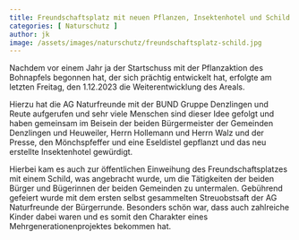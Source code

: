 ```yaml
---
title: Freundschaftsplatz mit neuen Pflanzen, Insektenhotel und Schild
categories: [ Naturschutz ]
author: jk
image: /assets/images/naturschutz/freundschaftsplatz-schild.jpg
---
```

Nachdem vor einem Jahr ja der Startschuss mit der Pflanzaktion des Bohnapfels begonnen hat, der sich prächtig entwickelt hat, erfolgte am letzten Freitag, den 1.12.2023 die Weiterentwicklung des Areals.

Hierzu hat die AG Naturfreunde mit der BUND Gruppe Denzlingen und Reute aufgerufen und sehr viele Menschen sind dieser Idee gefolgt und haben gemeinsam im Beisein der beiden Bürgermeister der Gemeinden Denzlingen und Heuweiler, Herrn Hollemann und Herrn Walz und der Presse, den Mönchspfeffer und eine Eseldistel gepflanzt und das neu erstellte Insektenhotel gewürdigt.

Hierbei kam es auch zur öffentlichen Einweihung des Freundschaftsplatzes mit einem Schild, was angebracht wurde, um die Tätigkeiten der beiden Bürger und Bügerinnen der beiden Gemeinden zu untermalen. Gebührend gefeiert wurde mit dem ersten selbst gesammelten Streuobstsaft der AG Naturfreunde der Bürgerrunde. Besonders schön war, dass auch zahlreiche Kinder dabei waren und es somit den Charakter eines Mehrgenerationenprojektes bekommen hat.